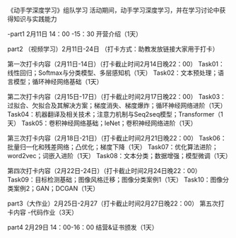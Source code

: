 # 
《动手学深度学习》组队学习 
活动期间，动手学习深度学习，并在学习讨论中获得知识与实践能力


-part1 2月11日 14：00 -15：30
开营介绍（1天）

part2 （视频学习）2月11日-24日
（打卡方式：助教发放链接大家用于打卡）


第一次打卡内容（2月11日-14日）（打卡截止时间2月14日晚22：00）
Task01：线性回归；Softmax与分类模型、多层感知机（1天）
Task02：文本预处理；语言模型；循环神经网络基础（1天）

第二次打卡内容（2月15日-17日）（打卡截止时间2月17日晚22：00）
Task03：过拟合、欠拟合及其解决方案；梯度消失、梯度爆炸；循环神经网络进阶（1天）
Task04：机器翻译及相关技术；注意力机制与Seq2seq模型；Transformer（1天）
Task05：卷积神经网络基础；leNet；卷积神经网络进阶（1天）

第三次打卡内容（2月18日-21日）（打卡截止时间2月21日晚22：00）
Task06：批量归一化和残差网络；凸优化；梯度下降（1天）
Task07：优化算法进阶；word2vec；词嵌入进阶（1天）
Task08：文本分类；数据增强；模型微调（1天）

第四次打卡内容（2月22日-24日）（打卡截止时间2月24日晚22：00）
Task09：目标检测基础；图像风格迁移；图像分类案例1（1天）
Task10：图像分类案例2；GAN；DCGAN（1天）


part3（大作业）2月25日-2月27（打卡截止时间2月27日晚22：00）
第五次打卡内容 -代码作业（3天）

part4 2月29日 14：00-16：00
结营&证书颁发（1天）
